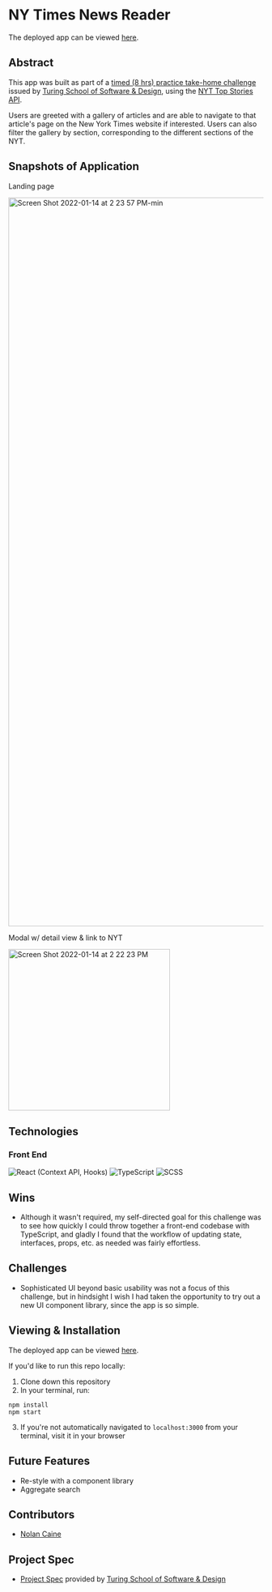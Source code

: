 # NY Times News Reader

The deployed app can be viewed [here](https://ny-times-news-reader.surge.sh/).

## Abstract

This app was built as part of a [timed (8 hrs) practice take-home challenge](https://mod4.turing.edu/projects/take_home/take_home_fe) issued by [Turing School of Software & Design](https://turing.edu/), using the [NYT Top Stories API](https://developer.nytimes.com/docs/top-stories-product/1/overview). 

Users are greeted with a gallery of articles and are able to navigate to that article's page on the New York Times website if interested. Users can also filter the gallery by section, corresponding to the different sections of the NYT.

## Snapshots of Application

Landing page

<img width="1440" alt="Screen Shot 2022-01-14 at 2 23 57 PM-min" src="https://user-images.githubusercontent.com/79823098/149596621-5d8d4dfd-2ded-4837-9871-da85282292b5.png">

Modal w/ detail view & link to NYT

<img width="319" alt="Screen Shot 2022-01-14 at 2 22 23 PM" src="https://user-images.githubusercontent.com/79823098/149592920-fd4de464-5998-4e7d-b16e-a9b1c52a7c0c.png">


## Technologies

### Front End

![React (Context API, Hooks)](https://img.shields.io/badge/React-20232A?style=for-the-badge&logo=react&logoColor=61DAFB)
![TypeScript](https://img.shields.io/badge/TypeScript-007ACC?style=for-the-badge&logo=typescript&logoColor=white)
![SCSS](https://img.shields.io/badge/Sass-CC6699?style=for-the-badge&logo=sass&logoColor=white)

## Wins

- Although it wasn't required, my self-directed goal for this challenge was to see how quickly I could throw together a front-end codebase with TypeScript, and gladly I found that the workflow of updating state, interfaces, props, etc. as needed was fairly effortless.

## Challenges

- Sophisticated UI beyond basic usability was not a focus of this challenge, but in hindsight I wish I had taken the opportunity to try out a new UI component library, since the app is so simple.

## Viewing & Installation

The deployed app can be viewed [here](https://ny-times-news-reader.surge.sh/).

If you'd like to run this repo locally:

1. Clone down this repository
2. In your terminal, run:
  ```
  npm install
  npm start
  ```
3. If you're not automatically navigated to `localhost:3000` from your terminal, visit it in your browser

## Future Features

- Re-style with a component library
- Aggregate search

## Contributors

- [Nolan Caine](https://github.com/n0land0)

## Project Spec
- [Project Spec](https://mod4.turing.edu/projects/take_home/take_home_fe) provided by [Turing School of Software & Design](https://turing.edu/)
